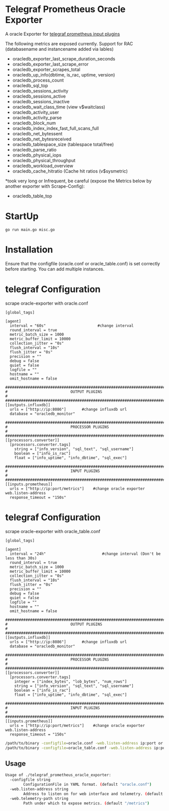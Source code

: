 # Telegraf Prometheus Oracle Exporter

A oracle Exporter for [telegraf prometheus input plugins](https://github.com/influxdata/telegraf/tree/master/plugins/inputs/prometheus)

The following metrics are exposed currently. Support for RAC (databasename and instancename added via lables)

- oracledb_exporter_last_scrape_duration_seconds
- oracledb_exporter_last_scrape_error
- oracledb_exporter_scrapes_total
- oracledb_up_info(dbtime, is_rac, uptime, version)
- oracledb_process_count
- oracledb_sql_top
- oracledb_sessions_activity
- oracledb_sessions_active
- oracledb_sessions_inactive
- oracledb_wait_class_time (view v$waitclass)
- oracledb_activity_user
- oracledb_activity_parse
- oracledb_block_num
- oracledb_index_index_fast_full_scans_full
- oracledb_net_bytessent
- oracledb_net_bytesreceived
- oracledb_tablespace_size (tablespace total/free)
- oracledb_parse_ratio
- oracledb_physical_iops
- oracledb_physical_throughput
- oracledb_workload_overview
- oracledb_cache_hitratio (Cache hit ratios (v$sysmetric)

*took very long or Infrequent, be careful (expose the Metrics below by another exporter with Scrape-Config):
- oracledb_table_top

# StartUp
```
go run main.go misc.go
```

# Installation

Ensure that the configfile (oracle.conf or oracle_table.conf) is set correctly before starting. You can add multiple instances.

# telegraf Configuration
scrape oracle-exporter with oracle.conf
```
[global_tags]

[agent]
  interval = "60s"                       #change interval
  round_interval = true
  metric_batch_size = 1000
  metric_buffer_limit = 10000
  collection_jitter = "0s"
  flush_interval = "10s"
  flush_jitter = "0s"
  precision = ""
  debug = false
  quiet = false
  logfile = ""
  hostname = ""
  omit_hostname = false

###############################################################################
#                            OUTPUT PLUGINS                                   #
###############################################################################
[[outputs.influxdb]]
  urls = ["http://ip:8086"]       #change influxdb url
  database = "oracledb_monitor"

###############################################################################
#                            PROCESSOR PLUGINS                                #
###############################################################################
[[processors.converter]]
  [processors.converter.tags]
    string = ["info_version", "sql_text", "sql_username"]
    boolean = ["info_is_rac"]
    float = ["info_uptime", "info_dbtime", "sql_exec"]

###############################################################################
#                            INPUT PLUGINS                                    #
###############################################################################
[[inputs.prometheus]]
  urls = ["http://ip:port/metrics"]    #change oracle exporter web.listen-address
  response_timeout = "150s"
```

# telegraf Configuration
scrape oracle-exporter with oracle_table.conf
```
[global_tags]

[agent]
  interval = "24h"                         #change interval (Don't be less than 30s)
  round_interval = true
  metric_batch_size = 1000
  metric_buffer_limit = 10000
  collection_jitter = "0s"
  flush_interval = "10s"
  flush_jitter = "0s"
  precision = ""
  debug = false
  quiet = false
  logfile = ""
  hostname = ""
  omit_hostname = false

###############################################################################
#                            OUTPUT PLUGINS                                   #
###############################################################################
[[outputs.influxdb]]
  urls = ["http://ip:8086"]       #change influxdb url
  database = "oracledb_monitor"

###############################################################################
#                            PROCESSOR PLUGINS                                #
###############################################################################
[[processors.converter]]
  [processors.converter.tags]
    integer = ["index_bytes", "lob_bytes", "num_rows"]
    string = ["info_version", "sql_text", "sql_username"]
    boolean = ["info_is_rac"]
    float = ["info_uptime", "info_dbtime", "sql_exec"]

###############################################################################
#                            INPUT PLUGINS                                    #
###############################################################################
[[inputs.prometheus]]
  urls = ["http://ip:port/metrics"]    #change oracle exporter web.listen-address
  response_timeout = "150s"
```

```bash
/path/to/binary -configfile=oracle.conf -web.listen-address ip:port or
/path/to/binary -configfile=oracle_table.conf -web.listen-address ip:port
```

## Usage

```bash
Usage of ./telegraf_prometheus_oracle_exporter:
  -configfile string
    	ConfigurationFile in YAML format. (default "oracle.conf")
  -web.listen-address string
    	Address to listen on for web interface and telemetry. (default ":9161")
  -web.telemetry-path string
    	Path under which to expose metrics. (default "/metrics")
```